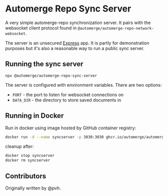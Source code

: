 # Automerge Repo Sync Server

A very simple automerge-repo synchronization server. It pairs with the
websocket client protocol found in
`@automerge/automerge-repo-network-websocket`.

The server is an unsecured [Express](https://expressjs.com/) app. It is partly
for demonstration purposes but it's also a reasonable way to run a public sync
server.

## Running the sync server

`npx @automerge/automerge-repo-sync-server`

The server is configured with environment variables. There are two options:

- `PORT` - the port to listen for websocket connections on
- `DATA_DIR` - the directory to store saved documents in

## Running in Docker

Run in docker using image hosted by GitHub container registry:

```bash
docker run -d --name syncserver -p 3030:3030 ghcr.io/automerge/automerge-repo-sync-server:main
```

cleanup after:

```bash
docker stop syncserver
docker rm syncserver
```

## Contributors

Originally written by @pvh.
